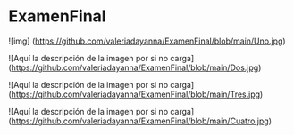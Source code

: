 # ExamenFinal
![img]
(https://github.com/valeriadayanna/ExamenFinal/blob/main/Uno.jpg)

![Aquí la descripción de la imagen por si no carga]
(https://github.com/valeriadayanna/ExamenFinal/blob/main/Dos.jpg)

![Aquí la descripción de la imagen por si no carga]
(https://github.com/valeriadayanna/ExamenFinal/blob/main/Tres.jpg)

![Aquí la descripción de la imagen por si no carga]
(https://github.com/valeriadayanna/ExamenFinal/blob/main/Cuatro.jpg)
